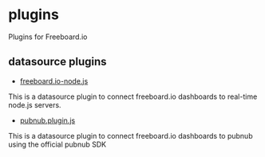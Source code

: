 plugins
=======

Plugins for Freeboard.io

## datasource plugins ##

- [freeboard.io-node.js](/datasources/plugin_nodejs_sample/README.md)

This is a datasource plugin to connect freeboard.io dashboards to real-time node.js servers.

- [pubnub.plugin.js](/datasources/pubnub.plugin.js)

This is a datasource plugin to connect freeboard.io dashboards to pubnub using the official pubnub SDK
